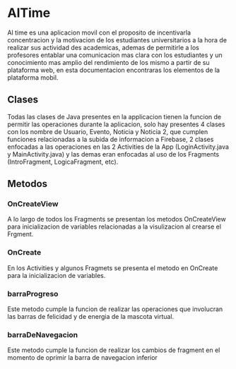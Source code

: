 # AlTime
Al time es una aplicacion movil con el proposito de incentivarla concentracion y la motivacion de los estudiantes universitarios a la hora de realizar sus actividad des academicas, ademas de permitirle a los profesores entablar una comunicacion mas clara con los estudiantes y un conocimiento mas amplio del rendimiento de los mismo a partir de su plataforma web, en esta documentacion encontraras los elementos de la plataforma mobil.


## Clases
Todas las clases de Java presentes en la applicacion tienen la funcion de permitir las operaciones durante la aplicacion, solo hay presentes 4 clases con los nombre de Usuario, Evento, Noticia y Noticia 2, que cumplen funciones relacionadas a la subida de informacion a Firebase, 2 clases enfocadas a las operaciones en las 2 Activities de la App (LoginActivity.java y MainActivity.java) y las demas eran enfocadas al uso de los Fragments (IntroFragment, LogicaFragment, etc).


## Metodos
### OnCreateView
A lo largo de todos los Fragments se presentan los metodos OnCreateView para inicializacion de variables relacionadas a la visulizacion al crearse el Frgment.

### OnCreate
En los Activities y algunos Fragmets se presenta el metodo en OnCreate para la inicializacion de variables.

### barraProgreso
Este metodo cumple la funcion de realizar las operaciones que involucran las barras de felicidad y de energia de la mascota virtual.

### barraDeNavegacion
Este metodo cumple la funcion de realizar los cambios de fragment en el momento de oprimir la barra de navegacion inferior

